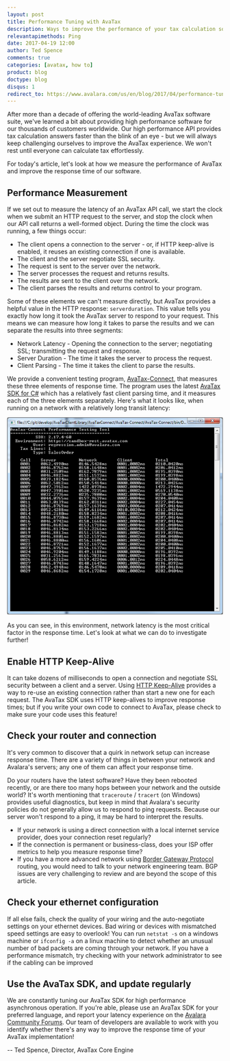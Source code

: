 ```yaml
---
layout: post
title: Performance Tuning with AvaTax
description: Ways to improve the performance of your tax calculation software
relevantapimethods: Ping
date: 2017-04-19 12:00
author: Ted Spence
comments: true
categories: [avatax, how to]
product: blog
doctype: blog
disqus: 1
redirect_to: https://www.avalara.com/us/en/blog/2017/04/performance-tuning-with-avatax.html
---
```


After more than a decade of offering the world-leading AvaTax software suite, we've learned a bit about providing high performance software for our thousands of customers worldwide.  Our high performance API provides tax calculation answers faster than the blink of an eye - but we will always keep challenging ourselves to improve the AvaTax experience.  We won't rest until everyone can calculate tax effortlessly.

For today's article, let's look at how we measure the performance of AvaTax and improve the response time of our software.

<h2>Performance Measurement</h2>

If we set out to measure the latency of an AvaTax API call, we start the clock when we submit an HTTP request to the server, and stop the clock when our API call returns a well-formed object.  During the time the clock was running, a few things occur:

<ul class="normal">
    <li>The client opens a connection to the server - or, if HTTP keep-alive is enabled, it reuses an existing connection if one is available.</li>
    <li>The client and the server negotiate SSL security.</li>
    <li>The request is sent to the server over the network.</li>
    <li>The server processes the request and returns results.</li>
    <li>The results are sent to the client over the network.</li>
    <li>The client parses the results and returns control to your program.</li>
</ul>

Some of these elements we can't measure directly, but AvaTax provides a helpful value in the HTTP response: `serverduration`.  This value tells you exactly how long it took the AvaTax server to respond to your request.  This means we can measure how long it takes to parse the results and we can separate the results into three segments:

<ul class="normal">
    <li>Network Latency - Opening the connection to the server; negotiating SSL; transmitting the request and response.</li>
    <li>Server Duration - The time it takes the server to process the request.</li>
    <li>Client Parsing - The time it takes the client to parse the results.</li>
</ul>

We provide a convenient testing program, [AvaTax-Connect](https://github.com/avadev/AvaTaxClientLibrary/raw/master/AvaTaxConnect.zip), that measures these three elements of response time.  The program uses the latest [AvaTax SDK for C#](https://www.nuget.org/packages/Avalara.AvaTax/) which has a relatively fast client parsing time, and it measures each of the three elements separately.  Here's what it looks like, when running on a network with a relatively long transit latency:

<img src="/public/images/blog/avatax-connect.png">

As you can see, in this environment, network latency is the most critical factor in the response time.  Let's look at what we can do to investigate further!

<h2>Enable HTTP Keep-Alive</h2>

It can take dozens of milliseconds to open a connection and negotiate SSL security between a client and a server.  Using [HTTP Keep-Alive](https://blog.stackpath.com/glossary/keep-alive/) provides a way to re-use an existing connection rather than start a new one for each request.  The AvaTax SDK uses HTTP keep-alives to improve response times; but if you write your own code to connect to AvaTax, please check to make sure your code uses this feature!

<h2>Check your router and connection</h2>

It's very common to discover that a quirk in network setup can increase response time.  There are a variety of things in between your network and Avalara's servers; any one of them can affect your response time.  

Do your routers have the latest software?  Have they been rebooted recently, or are there too many hops between your network and the outside world?  It's worth mentioning that `traceroute` / `tracert` (on Windows) provides useful diagnostics, but keep in mind that Avalara's security policies do not generally allow us to respond to ping requests.  Because our server won't respond to a ping, it may be hard to interpret the results.

<ul class="normal">
    <li>If your network is using a direct connection with a local internet service provider, does your connection reset regularly?</li>
    <li>If the connection is permanent or business-class, does your ISP offer metrics to help you measure response time?</li>
    <li>If you have a more advanced network using <a href="http://www.cisco.com/c/en/us/support/docs/ip/border-gateway-protocol-bgp/22166-bgp-trouble-main.html">Border Gateway Protocol</a> routing, you would need to talk to your network engineering team.  BGP issues are very challenging to review and are beyond the scope of this article.</li>
</ul>

<h2>Check your ethernet configuration</h2>

If all else fails, check the quality of your wiring and the auto-negotiate settings on your ethernet devices.  Bad wiring or devices with mismatched speed settings are easy to overlook!  You can run `netstat -s` on a windows machine or `ifconfig -a` on a linux machine to detect whether an unusual number of bad packets are coming through your network.  If you have a performance mismatch, try checking with your network administrator to see if the cabling can be improved

<h2>Use the AvaTax SDK, and update regularly</h2>

We are constantly tuning our AvaTax SDK for high performance asynchronous operation.  If you're able, please use an AvaTax SDK for your preferred language, and report your latency experience on the [Avalara Community Forums](https://community.avalara.com/avalara).  Our team of developers are available to work with you identify whether there's any way to improve the response time of your AvaTax implementation!

-- Ted Spence, Director, AvaTax Core Engine